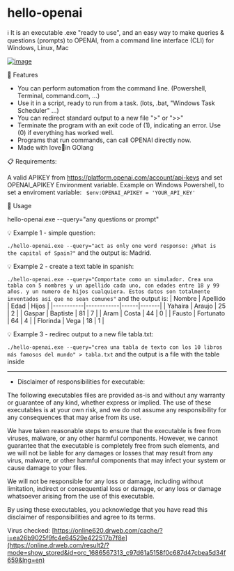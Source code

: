 # hello-openai
ℹ️ It is an executable .exe "ready to use", and an easy way to make queries & questions (prompts) to OPENAI, from a command line interface (CLI) for Windows, Linux, Mac

[![image](https://github.com/danielcdmconsultores/hello-openai/assets/31433247/6dcb58cb-1a39-461f-bbf4-46c4b4fba7b4)](https://github.com/danielcdmconsultores/hello-openai/blob/main/hello-openai.gif)



🚀 Features

+ You can perform automation from the command line. (Powershell, Terminal, command.com, ...)
+ Use it in a script, ready to run from a task. (lots, .bat, "Windows Task Scheduler" ...)
+ You can redirect standard output to a new file ">" or ">>"
+ Terminate the program with an exit code of (1), indicating an error. Use (0) if everything has worked well.
+ Programs that run commands, can call OPENAI directly now.
+ Made with love🤟in GOlang 

📋 Requirements: 

A valid APIKEY from https://platform.openai.com/account/api-keys
and set OPENAI_APIKEY Environment variable. Example on Windows Powershell, to set a enviroment variable: ``` $env:OPENAI_APIKEY = 'YOUR_API_KEY'``` 


🔧 Usage

hello-openai.exe --query="any questions or prompt"

💡 Example 1 - simple question:

``` ./hello-openai.exe --query="act as only one word response: ¿What is the capital of Spain?" ``` 
and the output is:
  Madrid.
  
💡 Example 2 - create a text table in spanish:

``` ./hello-openai.exe --query="Comportate como un simulador. Crea una tabla con 5 nombres y un apellido cada uno, con edades entre 18 y 99 años. y un numero de hijos cualquiera. Estos datos son totalmente inventados así que no sean comunes" ``` 
and the output is:
| Nombre    | Apellido   | Edad | Hijos |
|-----------|------------|------|-------|
| Yahaira   | Araujo     | 25   | 2     |
| Gaspar    | Baptiste   | 81   | 7     |
| Aram      | Costa      | 44   | 0     |
| Fausto    | Fortunato  | 64   | 4     |
| Florinda  | Vega       | 18   | 1     |

💡 Example 3 - redirec output to a new file tabla.txt:

``` ./hello-openai.exe --query="crea una tabla de texto con los 10 libros más famosos del mundo" > tabla.txt ```
and the output is a file with the table inside



--------------------------------------------------------------------

* Disclaimer of responsibilities for executable:

The following executables files are provided as-is and without any warranty or guarantee of any kind, whether express or implied. The use of these executables is at your own risk, and we do not assume any responsibility for any consequences that may arise from its use.

We have taken reasonable steps to ensure that the executable is free from viruses, malware, or any other harmful components. However, we cannot guarantee that the executable is completely free from such elements, and we will not be liable for any damages or losses that may result from any virus, malware, or other harmful components that may infect your system or cause damage to your files.

We will not be responsible for any loss or damage, including without limitation, indirect or consequential loss or damage, or any loss or damage whatsoever arising from the use of this executable.

By using these executables, you acknowledge that you have read this disclaimer of responsibilities and agree to its terms.

Virus checked:  [https://online620.drweb.com/cache/?i=ea26b9025f9fc4e64529e422517b7f8e](https://online.drweb.com/result2/?mode=show_stored&id=orc_1686567313_c97d61a5158f0c687d47cbea5d34f659&lng=en)
